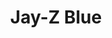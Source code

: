 ---
ee_id: '125'
site: '1'
type: '2'
url: 2011-105-jay-z-blue
title: Jay-Z Blue
year: '2011'
display_year: '2011'
medium: General Motors custom blue paint on wall
dims: Dimensions Variable
pitch: Licensed Jay-Z blue color.​
ps: "​Jay-Z has his own color blue FYI, and I&nbsp;licensed it from his company to
  use for painting one wall in an&nbsp;exhibition.&nbsp;"
live_url:
related:
youtube:
related_code:
imgs: jay-z-blue-2011-105-full-2-database-SC.jpg
subheading:
download:
add_credit:
commission:
layout: things-i-made
---